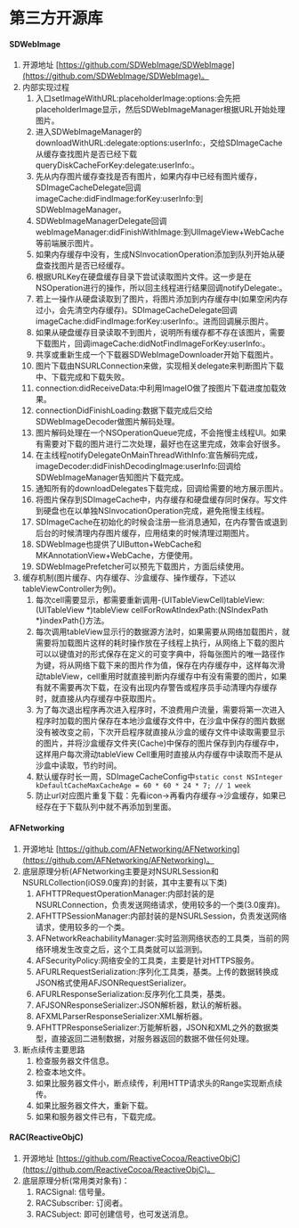 # 第三方开源库

#### SDWebImage
1. 开源地址 [https://github.com/SDWebImage/SDWebImage](https://github.com/SDWebImage/SDWebImage)。
2. 内部实现过程
	1. 入口setImageWithURL:placeholderImage:options:会先把placeholderImage显示，然后SDWebImageManager根据URL开始处理图片。
	2. 进入SDWebImageManager的downloadWithURL:delegate:options:userInfo:，交给SDImageCache从缓存查找图片是否已经下载queryDiskCacheForKey:delegate:userInfo:。
	3. 先从内存图片缓存查找是否有图片，如果内存中已经有图片缓存，SDImageCacheDelegate回调imageCache:didFindImage:forKey:userInfo:到SDWebImageManager。
	4. SDWebImageManagerDelegate回调webImageManager:didFinishWithImage:到UIImageView+WebCache等前端展示图片。
	5. 如果内存缓存中没有，生成NSInvocationOperation添加到队列开始从硬盘查找图片是否已经缓存。
	6. 根据URLKey在硬盘缓存目录下尝试读取图片文件。这一步是在NSOperation进行的操作，所以回主线程进行结果回调notifyDelegate:。
	7. 若上一操作从硬盘读取到了图片，将图片添加到内存缓存中(如果空闲内存过小，会先清空内存缓存)。SDImageCacheDelegate回调imageCache:didFindImage:forKey:userInfo:。进而回调展示图片。
	8. 如果从硬盘缓存目录读取不到图片，说明所有缓存都不存在该图片，需要下载图片，回调imageCache:didNotFindImageForKey:userInfo:。
	9. 共享或重新生成一个下载器SDWebImageDownloader开始下载图片。
	10. 图片下载由NSURLConnection来做，实现相关delegate来判断图片下载中、下载完成和下载失败。
	11. connection:didReceiveData:中利用ImageIO做了按图片下载进度加载效果。
	12. connectionDidFinishLoading:数据下载完成后交给SDWebImageDecoder做图片解码处理。
	13. 图片解码处理在一个NSOperationQueue完成，不会拖慢主线程UI。如果有需要对下载的图片进行二次处理，最好也在这里完成，效率会好很多。
	14. 在主线程notifyDelegateOnMainThreadWithInfo:宣告解码完成，imageDecoder:didFinishDecodingImage:userInfo:回调给SDWebImageManager告知图片下载完成。
	15. 通知所有的downloadDelegates下载完成，回调给需要的地方展示图片。
	16. 将图片保存到SDImageCache中，内存缓存和硬盘缓存同时保存。写文件到硬盘也在以单独NSInvocationOperation完成，避免拖慢主线程。
	17. SDImageCache在初始化的时候会注册一些消息通知，在内存警告或退到后台的时候清理内存图片缓存，应用结束的时候清理过期图片。
	18. SDWebImage也提供了UIButton+WebCache和MKAnnotationView+WebCache，方便使用。
	19. SDWebImagePrefetcher可以预先下载图片，方面后续使用。
3. 缓存机制(图片缓存、内存缓存、沙盒缓存、操作缓存，下述以tableViewController为例)。
	1. 每次cell需要显示，都需要重新调用-(UITableViewCell)tableView:(UITableView *)tableView cellForRowAtIndexPath:(NSIndexPath *)indexPath{}方法。
	2. 每次调用tableView显示行的数据源方法时，如果需要从网络加载图片，就需要将加载图片这样的耗时操作放在子线程上执行，从网络上下载的图片可以以键值对的形式保存在定义的可变字典中，将每张图片的唯一路径作为键，将从网络下载下来的图片作为值，保存在内存缓存中，这样每次滑动tableView，cell重用时就直接判断内存缓存中有没有需要的图片，如果有就不需要再次下载，在没有出现内存警告或程序员手动清理内存缓存时，就直接从内存缓存中获取图片。
	3. 为了每次退出程序再次进入程序时，不浪费用户流量，需要将第一次进入程序时加载的图片保存在本地沙盒缓存文件中，在沙盒中保存的图片数据没有被改变之前，下次开启程序就直接从沙盒的缓存文件中读取需要显示的图片，并将沙盒缓存文件夹(Cache)中保存的图片保存到内存缓存中，这样用户每次滑动tableView Cell重用时直接从内存缓存中读取而不是从沙盒中读取，节约时间。
	4. 默认缓存时长一周，SDImageCacheConfig中`static const NSInteger kDefaultCacheMaxCacheAge = 60 * 60 * 24 * 7; // 1 week`
	5. 防止url对应图片重复下载：先看icon->再看内存缓存->沙盒缓存，如果已经存在于下载队列中就不再添加到里面。
	 
#### AFNetworking
1. 开源地址 [https://github.com/AFNetworking/AFNetworking](https://github.com/AFNetworking/AFNetworking)。
2. 底层原理分析(AFNetworking主要是对NSURLSession和NSURLCollection(iOS9.0废弃)的封装，其中主要有以下类)
	1. AFHTTPRequestOperationManager:内部封装的是NSURLConnection，负责发送网络请求，使用较多的一个类(3.0废弃)。
	2. AFHTTPSessionManager:内部封装的是NSURLSession，负责发送网络请求，使用较多的一个类。
	3. AFNetworkReachabilityManager:实时监测网络状态的工具类，当前的网络环境发生改变之后，这个工具类就可以监测到。
	4. AFSecurityPolicy:网络安全的工具类，主要是针对HTTPS服务。
	5. AFURLRequestSerialization:序列化工具类，基类。上传的数据转换成JSON格式使用AFJSONRequestSerializer。
	6. AFURLResponseSerialization:反序列化工具类，基类。
	7. AFJSONResponseSerializer:JSON解析器，默认的解析器。
	8. AFXMLParserResponseSerializer:XML解析器。
	9. AFHTTPResponseSerializer:万能解析器，JSON和XML之外的数据类型，直接返回二进制数据，对服务器返回的数据不做任何处理。
3. 断点续传主要思路
	1. 检查服务器文件信息。
	2. 检查本地文件。
	3. 如果比服务器文件小，断点续传，利用HTTP请求头的Range实现断点续传。
	4. 如果比服务器文件大，重新下载。
	5. 如果和服务器文件已有，下载完成。 

#### RAC(ReactiveObjC)
1. 开源地址 [https://github.com/ReactiveCocoa/ReactiveObjC](https://github.com/ReactiveCocoa/ReactiveObjC)。
2. 底层原理分析(常用类对象有)：
	1. RACSignal: 信号量。
	2. RACSubscriber: 订阅者。
	3. RACSubject: 即可创建信号，也可发送消息。

